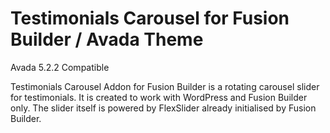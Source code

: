 # Testimonials Carousel for Fusion Builder / Avada Theme

Avada 5.2.2 Compatible

Testimonials Carousel Addon for Fusion Builder is a rotating carousel slider for testimonials. It is created to work with WordPress and Fusion Builder only. The slider itself is powered by FlexSlider already initialised by Fusion Builder.